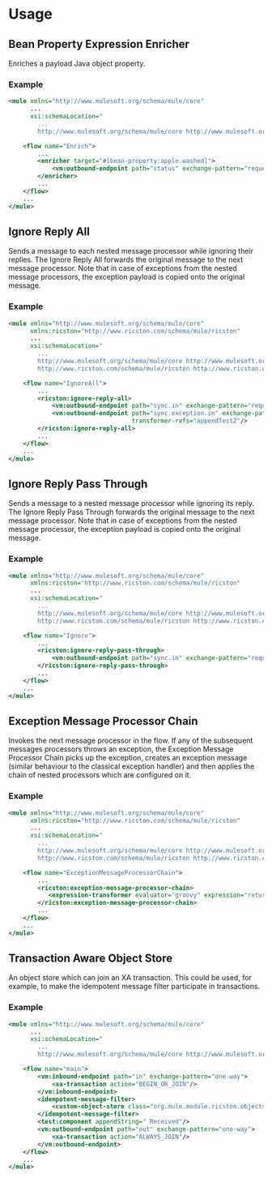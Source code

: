 # Usage

## Bean Property Expression Enricher

Enriches a payload Java object property.

### Example

```xml
<mule xmlns="http://www.mulesoft.org/schema/mule/core"
      ...
      xsi:schemaLocation="
        ...
        http://www.mulesoft.org/schema/mule/core http://www.mulesoft.org/schema/mule/core/3.2/mule.xsd">

    <flow name="Enrich">
        ...
        <enricher target="#[bean-property:apple.washed]">
            <vm:outbound-endpoint path="status" exchange-pattern="request-response"/>
        </enricher>
        ...
    </flow>
    ...
</mule>
```

## Ignore Reply All

Sends a message to each nested message processor while ignoring their replies. The Ignore Reply All forwards the original
message to the next message processor. Note that in case of exceptions from the nested message processors, the exception
payload is copied onto the original message.

### Example

```xml
<mule xmlns="http://www.mulesoft.org/schema/mule/core"
      xmlns:ricston="http://www.ricston.com/schema/mule/ricston"
      ...
      xsi:schemaLocation="
        ...
        http://www.mulesoft.org/schema/mule/core http://www.mulesoft.org/schema/mule/core/3.2/mule.xsd
        http://www.ricston.com/schema/mule/ricston http://www.ricston.com/schema/mule/ricston/3.2/mule-ricston.xsd">

    <flow name="IgnoreAll">
        ...
        <ricston:ignore-reply-all>
            <vm:outbound-endpoint path="sync.in" exchange-pattern="request-response" transformer-refs="appendTest1"/>
            <vm:outbound-endpoint path="sync.exception.in" exchange-pattern="request-response"
                                  transformer-refs="appendTest2"/>
        </ricston:ignore-reply-all>
        ...
    </flow>
    ...
</mule>
```

## Ignore Reply Pass Through

Sends a message to a nested message processor while ignoring its reply. The Ignore Reply Pass Through forwards the original
message to the next message processor. Note that in case of exceptions from the nested message processor, the exception
payload is copied onto the original message.

### Example

```xml
<mule xmlns="http://www.mulesoft.org/schema/mule/core"
      xmlns:ricston="http://www.ricston.com/schema/mule/ricston"
      ...
      xsi:schemaLocation="
        ...
        http://www.mulesoft.org/schema/mule/core http://www.mulesoft.org/schema/mule/core/3.2/mule.xsd
        http://www.ricston.com/schema/mule/ricston http://www.ricston.com/schema/mule/ricston/3.2/mule-ricston.xsd">

    <flow name="Ignore">
        ...
        <ricston:ignore-reply-pass-through>
            <vm:outbound-endpoint path="sync.in" exchange-pattern="request-response" transformer-refs="appendTest1"/>
        </ricston:ignore-reply-pass-through>
        ...
    </flow>
    ...
</mule>
```

## Exception Message Processor Chain

Invokes the next message processor in the flow. If any of the subsequent messages processors throws an exception, the
Exception Message Processor Chain picks up the exception, creates an exception message (similar behaviour to the
classical exception handler) and then applies the chain of nested processors which are configured on it.

### Example

```xml
<mule xmlns="http://www.mulesoft.org/schema/mule/core"
      xmlns:ricston="http://www.ricston.com/schema/mule/ricston"
      ...
      xsi:schemaLocation="
        ...
        http://www.mulesoft.org/schema/mule/core http://www.mulesoft.org/schema/mule/core/3.2/mule.xsd
        http://www.ricston.com/schema/mule/ricston http://www.ricston.com/schema/mule/ricston/3.2/mule-ricston.xsd">

    <flow name="ExceptionMessageProcessorChain">
        ...
        <ricston:exception-message-processor-chain>
           <expression-transformer evaluator="groovy" expression="return 'Sad Path'"/>
        </ricston:exception-message-processor-chain>
        ...
    </flow>
    ...
</mule>
```

## Transaction Aware Object Store

An object store which can join an XA transaction. This could be used, for example, to make the idempotent message filter
participate in transactions.

### Example

```xml
<mule xmlns="http://www.mulesoft.org/schema/mule/core"
      ...
      xsi:schemaLocation="
        ...
        http://www.mulesoft.org/schema/mule/core http://www.mulesoft.org/schema/mule/core/3.2/mule.xsd">

    <flow name="main">
        <vm:inbound-endpoint path="in" exchange-pattern="one-way">
            <xa-transaction action="BEGIN_OR_JOIN"/>
        </vm:inbound-endpoint>
        <idempotent-message-filter>
            <custom-object-store class="org.mule.module.ricston.objectstore.TransactionAwareObjectStore"/>
        </idempotent-message-filter>
        <test:component appendString=" Received"/>
        <vm:outbound-endpoint path="out" exchange-pattern="one-way">
            <xa-transaction action="ALWAYS_JOIN"/>
        </vm:outbound-endpoint>
    </flow>
    ...
</mule>
```
